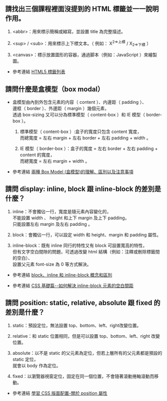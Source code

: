 ## 請找出三個課程裡面沒提到的 HTML 標籤並一一說明作用。

  1. &lt;abbr&gt;：用來標示簡稱或縮寫，並設置 title 為完整描述。

  2. &lt;sup&gt; / &lt;sub&gt;：用來標示上下標文本。（ 例如： X<sup>2=>上標</sup> / X<sub>2=>下標</sub> ）  

  3. &lt;canvas&gt;：標示放置圖形的容器，通過脚本（例如：JavaScript ）來繪製圖。  

- 參考連結 [HTML5 標籤列表](https://developer.mozilla.org/zh-CN/docs/Web/Guide/HTML/HTML5/HTML5_element_list)

## 請問什麼是盒模型（box modal）

- 盒模型由內到外包含元素的内容（ content ）、内邊距（ padding ）、  
邊框（ border ）、外邊距（ margin ）幾個元素，  
  透過 box-sizing 又可以分為標準模型（ content-box ）和 IE 模型（ border-box ）。

  1. 標準模型（ content-box ）:盒子的寬度只包含 content 寬度，  
  而總寬度 = 左右 margin + 左右 border + 左右 padding + width 。  
  
  2. IE 模型（ border-box ）：盒子的寬度 = 左右 border + 左右 padding + content 的寬度，  
  而總寬度 = 左右 margin + width 。

- 參考連結 [兩種 Box Model (盒模型)的理解、區別以及注意事項](https://www.jianshu.com/p/2e787c6d8ede)

## 請問 display: inline, block 跟 inline-block 的差別是什麼？

  1. inline：不會獨佔一行，寬度是隨元素內容變化的，  
不能設置 width 、 height 和上下 margin 及上下 padding，  
只能設置左右 margin 及左右 padding 。

  2. block：會獨佔一行，可以設定 width 和 height、margin 和 padding 屬性。
  3. inline-block：既有 inline 同行的特性又有 block 可設置寬高的特性，  
但有文字空白間隙的問題，可透過改變 html 結構（例如：注釋或刪除標籤間的空白）、  
設置父元素 font-size 為 0 等方式解決。

- 參考連結 [block、inline 和 inline-block 概念和區別](http://www.cnblogs.com/KeithWang/p/3139517.html)  

- 參考連結 [CSS 基礎篇--如何解決 inline-block 元素的空白間距](https://segmentfault.com/a/1190000003748030)

## 請問 position: static, relative, absolute 跟 fixed 的差別是什麼？

  1. static：預設定位，無法設置 top、bottom、left、right改變位置。  
  
  2. relative：和 static 位置相同，但是可以設置 top、bottom、left、right 改變位置。  
  
  3. absolute：以不是 static 的父元素為定位，但若上層所有的父元素都是預設的 static 定位，  
就會以 body 作為定位。  

  4. fixed：以瀏覽器視窗定位，固定在同一個位置，不會隨著滾動捲軸滾動而移動。  
  
- 參考連結 [學習 CSS 版面配置-關於 position 屬性](http://zh-tw.learnlayout.com/position.html)
